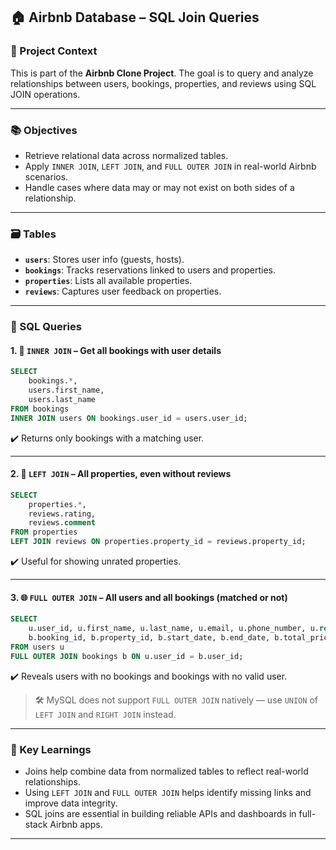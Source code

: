
## 🏠 Airbnb Database – SQL Join Queries

### 📌 Project Context
This is part of the **Airbnb Clone Project**. The goal is to query and analyze relationships between users, bookings, properties, and reviews using SQL JOIN operations.

---

### 📚 Objectives
- Retrieve relational data across normalized tables.
- Apply `INNER JOIN`, `LEFT JOIN`, and `FULL OUTER JOIN` in real-world Airbnb scenarios.
- Handle cases where data may or may not exist on both sides of a relationship.

---

### 🗃️ Tables
- **`users`**: Stores user info (guests, hosts).
- **`bookings`**: Tracks reservations linked to users and properties.
- **`properties`**: Lists all available properties.
- **`reviews`**: Captures user feedback on properties.

---

### 🧩 SQL Queries

#### 1. 🔄 `INNER JOIN` – Get all bookings with user details
```sql
SELECT 
    bookings.*, 
    users.first_name, 
    users.last_name
FROM bookings
INNER JOIN users ON bookings.user_id = users.user_id;
```
✔️ Returns only bookings with a matching user.

---

#### 2. 📌 `LEFT JOIN` – All properties, even without reviews
```sql
SELECT 
    properties.*, 
    reviews.rating, 
    reviews.comment
FROM properties
LEFT JOIN reviews ON properties.property_id = reviews.property_id;
```
✔️ Useful for showing unrated properties.

---

#### 3. 🌐 `FULL OUTER JOIN` – All users and all bookings (matched or not)
```sql
SELECT 
    u.user_id, u.first_name, u.last_name, u.email, u.phone_number, u.role,
    b.booking_id, b.property_id, b.start_date, b.end_date, b.total_price, b.status
FROM users u
FULL OUTER JOIN bookings b ON u.user_id = b.user_id;
```
✔️ Reveals users with no bookings and bookings with no valid user.

> 🛠️ MySQL does not support `FULL OUTER JOIN` natively — use `UNION` of `LEFT JOIN` and `RIGHT JOIN` instead.

---

### 🧠 Key Learnings
- Joins help combine data from normalized tables to reflect real-world relationships.
- Using `LEFT JOIN` and `FULL OUTER JOIN` helps identify missing links and improve data integrity.
- SQL joins are essential in building reliable APIs and dashboards in full-stack Airbnb apps.

---


